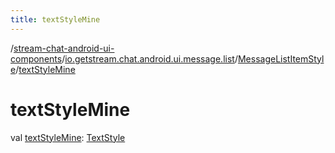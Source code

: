 ```yaml
---
title: textStyleMine
---
```

/[stream-chat-android-ui-components](../../index.md)/[io.getstream.chat.android.ui.message.list](../index.md)/[MessageListItemStyle](index.md)/[textStyleMine](textStyleMine.md)  
  
  
  
# textStyleMine  
val [textStyleMine](textStyleMine.md): [TextStyle](../../io.getstream.chat.android.ui.common.style/TextStyle/index.md)
